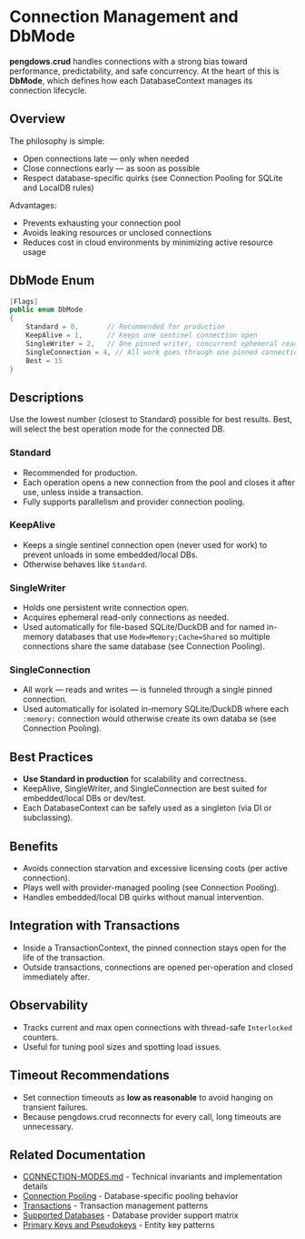 # Connection Management and DbMode

**pengdows.crud** handles connections with a strong bias toward performance, predictability, and safe concurrency.
At the heart of this is **DbMode**, which defines how each DatabaseContext manages its connection lifecycle.

## Overview

The philosophy is simple:
* Open connections late — only when needed
* Close connections early — as soon as possible
* Respect database-specific quirks (see Connection Pooling for SQLite and LocalDB rules)

Advantages:
* Prevents exhausting your connection pool
* Avoids leaking resources or unclosed connections
* Reduces cost in cloud environments by minimizing active resource usage

## DbMode Enum

```csharp
[Flags]
public enum DbMode
{
    Standard = 0,       // Recommended for production
    KeepAlive = 1,      // Keeps one sentinel connection open
    SingleWriter = 2,   // One pinned writer, concurrent ephemeral readers
    SingleConnection = 4, // All work goes through one pinned connection
    Best = 15
}
```

## Descriptions

Use the lowest number (closest to Standard) possible for best results. Best, will select the best operation mode for the connected DB.

### Standard
* Recommended for production.
* Each operation opens a new connection from the pool and closes it after use, unless inside a transaction.
* Fully supports parallelism and provider connection pooling.

### KeepAlive
* Keeps a single sentinel connection open (never used for work) to prevent unloads in some embedded/local DBs.
* Otherwise behaves like `Standard`.

### SingleWriter
* Holds one persistent write connection open.
* Acquires ephemeral read-only connections as needed.
* Used automatically for file-based SQLite/DuckDB and for named in-memory databases that use `Mode=Memory;Cache=Shared` so multiple connections share the same database (see Connection Pooling).

### SingleConnection
* All work — reads and writes — is funneled through a single pinned connection.
* Used automatically for isolated in-memory SQLite/DuckDB where each `:memory:` connection would otherwise create its own databa
se (see Connection Pooling).

## Best Practices

* **Use Standard in production** for scalability and correctness.
* KeepAlive, SingleWriter, and SingleConnection are best suited for embedded/local DBs or dev/test.
* Each DatabaseContext can be safely used as a singleton (via DI or subclassing).

## Benefits

* Avoids connection starvation and excessive licensing costs (per active connection).
* Plays well with provider-managed pooling (see Connection Pooling).
* Handles embedded/local DB quirks without manual intervention.

## Integration with Transactions

* Inside a TransactionContext, the pinned connection stays open for the life of the transaction.
* Outside transactions, connections are opened per-operation and closed immediately after.

## Observability

* Tracks current and max open connections with thread-safe `Interlocked` counters.
* Useful for tuning pool sizes and spotting load issues.

## Timeout Recommendations

* Set connection timeouts as **low as reasonable** to avoid hanging on transient failures.
* Because pengdows.crud reconnects for every call, long timeouts are unnecessary.

## Related Documentation

* [CONNECTION-MODES.md](../CONNECTION-MODES.md) - Technical invariants and implementation details
* [Connection Pooling](connection-pooling.md) - Database-specific pooling behavior
* [Transactions](transactions.md) - Transaction management patterns
* [Supported Databases](supported-databases.md) - Database provider support matrix
* [Primary Keys and Pseudokeys](primary-keys-pseudokeys.md) - Entity key patterns